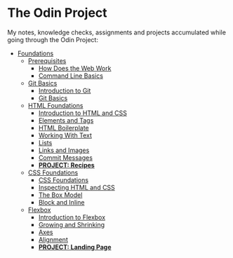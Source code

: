# The Odin Project

My notes, knowledge checks, assignments and projects accumulated while going through the Odin Project:

- [Foundations](https://github.com/chrscmpl/TOP/tree/main/Foundations)
  - [Prerequisites](https://github.com/chrscmpl/TOP/tree/main/Foundations/1.Prerequisites)
    - [How Does the Web Work](https://github.com/chrscmpl/TOP/tree/main/Foundations/1.Prerequisites/1.How-Does-The-Web-Work)
    - [Command Line Basics](https://github.com/chrscmpl/TOP/tree/main/Foundations/1.Prerequisites/2.Command-Line-Basics)
  - [Git Basics](https://github.com/chrscmpl/TOP/tree/main/Foundations/2.Git-Basics)
    - [Introduction to Git](https://github.com/chrscmpl/TOP/tree/main/Foundations/2.Git-Basics/1.Introduction-To-Git)
    - [Git Basics](https://github.com/chrscmpl/TOP/tree/main/Foundations/2.Git-Basics/2.Git-Basics)
  - [HTML Foundations](https://github.com/chrscmpl/TOP/tree/main/Foundations/3.HTML-Foundations)
    - [Introduction to HTML and CSS](https://github.com/chrscmpl/TOP/tree/main/Foundations/3.HTML-Foundations/1.Introduction-to-HTML%26CSS)
    - [Elements and Tags](https://github.com/chrscmpl/TOP/tree/main/Foundations/3.HTML-Foundations/2.Elements-and-Tags)
    - [HTML Boilerplate](https://github.com/chrscmpl/TOP/tree/main/Foundations/3.HTML-Foundations/3.HTML-Boilerplate)
    - [Working With Text](https://github.com/chrscmpl/TOP/tree/main/Foundations/3.HTML-Foundations/4.Working-With-Text)
    - [Lists](https://github.com/chrscmpl/TOP/tree/main/Foundations/3.HTML-Foundations/5.Lists)
    - [Links and Images](https://github.com/chrscmpl/TOP/tree/main/Foundations/3.HTML-Foundations/6.Links-And-Images)
    - [Commit Messages](https://github.com/chrscmpl/TOP/tree/main/Foundations/3.HTML-Foundations/7.Commit-Messages)
    - **[PROJECT: Recipes](https://github.com/chrscmpl/odin-recipes)**
  - [CSS Foundations](https://github.com/chrscmpl/TOP/tree/main/Foundations/4.CSS-Foundations)
    - [CSS Foundations](https://github.com/chrscmpl/TOP/tree/main/Foundations/4.CSS-Foundations/1.CSS-Foundations)
    - [Inspecting HTML and CSS](https://github.com/chrscmpl/TOP/tree/main/Foundations/4.CSS-Foundations/2.Inspecting-HTML%26CSS)
    - [The Box Model](https://github.com/chrscmpl/TOP/tree/main/Foundations/4.CSS-Foundations/3.The-Box-Model)
    - [Block and Inline](https://github.com/chrscmpl/TOP/tree/main/Foundations/4.CSS-Foundations/4.Block-and-Inline)
  - [Flexbox](https://github.com/chrscmpl/TOP/tree/main/Foundations/5.Flexbox)
    - [Introduction to Flexbox](https://github.com/chrscmpl/TOP/tree/main/Foundations/5.Flexbox/1.Introduction-to-Flexbox)
    - [Growing and Shrinking](https://github.com/chrscmpl/TOP/tree/main/Foundations/5.Flexbox/2.Growing-and-Shrinking)
    - [Axes](https://github.com/chrscmpl/TOP/tree/main/Foundations/5.Flexbox/3.Axes)
    - [Alignment](https://github.com/chrscmpl/TOP/tree/main/Foundations/5.Flexbox/4.Alignment)
    - **[PROJECT: Landing Page](https://github.com/chrscmpl/odin-landing-page)**
